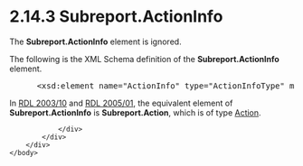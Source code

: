 <html dir="LTR" xmlns:mshelp="http://msdn.microsoft.com/mshelp" xmlns:ddue="http://ddue.schemas.microsoft.com/authoring/2003/5" xmlns:xlink="http://www.w3.org/1999/xlink" xmlns:tool="http://www.microsoft.com/tooltip">
    <head>
        <meta http-equiv="Content-Type" content="text/html; CHARSET=utf-8"></meta>
        <meta name="save" content="history"></meta>
        <title>2.14.3 Subreport.ActionInfo</title>
        <xml>
            <mshelp:toctitle title="2.14.3 Subreport.ActionInfo"></mshelp:toctitle>
            <mshelp:rltitle title="[MS-RDL]: Subreport.ActionInfo"></mshelp:rltitle>
            <mshelp:keyword index="A" term="e82e7072-cb10-4bed-8106-b8d2b60f73a4"></mshelp:keyword>
            <mshelp:attr name="DCSext.ContentType" value="open specification"></mshelp:attr>
            <mshelp:attr name="AssetID" value="e82e7072-cb10-4bed-8106-b8d2b60f73a4"></mshelp:attr>
            <mshelp:attr name="TopicType" value="kbRef"></mshelp:attr>
            <mshelp:attr name="DCSext.Title" value="[MS-RDL]: Subreport.ActionInfo" />
        </xml>
    </head>
    <body>
        <div id="header">
            <h1 class="heading">2.14.3 Subreport.ActionInfo</h1>
        </div>
        <div id="mainSection">
            <div id="mainBody">
                <div id="allHistory" class="saveHistory"></div>
                <div id="sectionSection0" class="section" name="collapseableSection">
                    

<p>The <b>Subreport.ActionInfo</b> element is ignored.</p>

<p>The following is the XML Schema definition of the <b>Subreport.ActionInfo</b>
element.</p>

<dl>
<dd>
<div><pre> &lt;xsd:element name=&quot;ActionInfo&quot; type=&quot;ActionInfoType&quot; minOccurs=&quot;0&quot; /&gt;
</pre></div>
</dd></dl>

<p>In <a href="a7e2ad00-07c8-4f6d-80ab-3ad55df7b233.md">RDL 2003/10</a>
and <a href="3ebe2912-4958-4832-b391-cad1f5e13338.md">RDL 2005/01</a>,
the equivalent element of <b>Subreport.ActionInfo</b> is <b>Subreport.Action</b>,
which is of type <a href="0c9b8d37-de61-420e-a652-26d3db8bc586.md">Action</a>.</p>


                </div>
            </div>
        </div>
    </body>
</html>